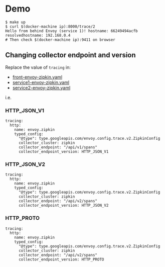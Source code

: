 # Demo

```
$ make up
$ curl $(docker-machine ip):8000/trace/2
Hello from behind Envoy (service 1)! hostname: 66249494acfb resolvedhostname: 192.168.0.4
# Then check $(docker-machine ip):9411 on browser
```

## Changing collector endpoint and version

Replace the value of `tracing` in:

- [front-envoy-zipkin.yaml](front-envoy-zipkin.yaml)
- [service1-envoy-zipkin.yaml](service1-envoy-zipkin.yaml)
- [service2-envoy-zipkin.yaml](service2-envoy-zipkin.yaml)

i.e.

### HTTP_JSON_V1

```
tracing:
  http:
    name: envoy.zipkin
    typed_config:
      "@type": type.googleapis.com/envoy.config.trace.v2.ZipkinConfig
      collector_cluster: zipkin
      collector_endpoint: "/api/v1/spans"
      collector_endpoint_version: HTTP_JSON_V1
```

### HTTP_JSON_V2

```
tracing:
  http:
    name: envoy.zipkin
    typed_config:
      "@type": type.googleapis.com/envoy.config.trace.v2.ZipkinConfig
      collector_cluster: zipkin
      collector_endpoint: "/api/v2/spans"
      collector_endpoint_version: HTTP_JSON_V2
```

### HTTP_PROTO

```
tracing:
  http:
    name: envoy.zipkin
    typed_config:
      "@type": type.googleapis.com/envoy.config.trace.v2.ZipkinConfig
      collector_cluster: zipkin
      collector_endpoint: "/api/v2/spans"
      collector_endpoint_version: HTTP_PROTO
```

